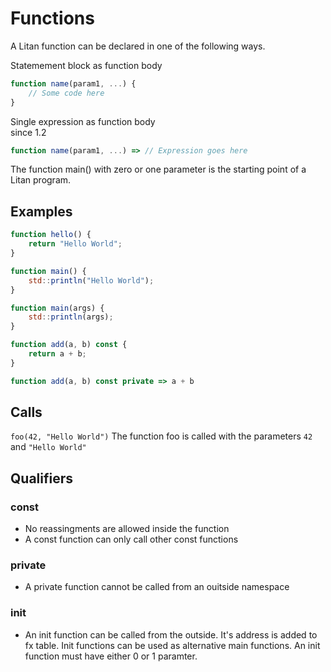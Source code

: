 # Functions

A Litan function can be declared in one of the following ways.

Statemement block as function body  
```javascript
function name(param1, ...) {  
    // Some code here  
}
```

Single expression as function body    
since 1.2
```javascript
function name(param1, ...) => // Expression goes here  
```

The function main() with zero or one parameter is the starting point of a Litan program.  

## Examples
```javascript
function hello() {  
    return "Hello World";
}
```

```javascript
function main() {  
    std::println("Hello World");
}
```

```javascript
function main(args) {  
    std::println(args);
}
```

```javascript
function add(a, b) const {
    return a + b;
}
```

```javascript
function add(a, b) const private => a + b
```
  
## Calls
`foo(42, "Hello World")` The function foo is called with the parameters `42` and `"Hello World"`
  

## Qualifiers
### const 
* No reassingments are allowed inside the function  
* A const function can only call other const functions  

### private
* A private function cannot be called from an ouitside namespace  

### init
* An init function can be called from the outside. It's address is added to fx table. Init functions can be used as alternative main functions. An init function must have either 0 or 1 paramter. 
